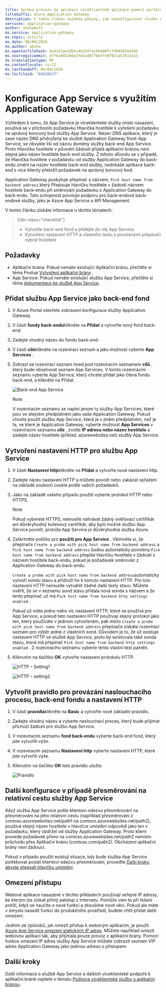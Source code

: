 ```yaml
---
title: Správa provozu do aplikací víceklientské aplikace pomocí portálu
titleSuffix: Azure Application Gateway
description: V tomto článku najdete pokyny, jak nakonfigurovat službu Azure App Service Web Apps jako členy ve fondu back-endu v existující nebo nové službě Application Gateway.
services: application-gateway
author: abshamsft
ms.service: application-gateway
ms.topic: article
ms.date: 06/09/2020
ms.author: absha
ms.openlocfilehash: 8ad1e1ae2db5c4b2dfcac0bb08fc73b85054416b
ms.sourcegitcommit: d7fba095266e2fb5ad8776bffe97921a57832e23
ms.translationtype: MT
ms.contentlocale: cs-CZ
ms.lasthandoff: 06/09/2020
ms.locfileid: "84628637"
---
```

# <a name="configure-app-service-with-application-gateway"></a>Konfigurace App Service s využitím Application Gateway

Vzhledem k tomu, že App Service je víceklientské služby místo nasazení, používá se v příchozím požadavku Hlavička hostitele k vyřešení požadavku na správný koncový bod služby App Service. Název DNS aplikace, který je zase název DNS přidružený ke službě Application Gateway front-App Service, se obvykle liší od názvu domény služby back-end App Service. Proto Hlavička hostitele v původní žádosti přijatá aplikační bránou není stejná jako název hostitele back-end služby. Z tohoto důvodu se v případě, že Hlavička hostitele v požadavku od služby Application Gateway do back-endu změní na název hostitele back-end služby, nedokáže aplikace back-end s více klienty přeložit požadavek na správný koncový bod.

Application Gateway poskytuje přepínač s názvem, `Pick host name from backend address` který Přepisuje hlavičku hostitele v žádosti názvem hostitele back-endu při směrování požadavku z Application Gateway do back-endu. Tato schopnost povoluje podporu pro back-endové back-endové služby, jako je Azure App Service a API Management. 

V tomto článku získáte informace o těchto tématech:

> [!div class="checklist"]
>
> - Vytvořte back-end fond a přidejte do něj App Service.
> - Vytvoření nastavení HTTP a vlastního testu s povolenými přepínači vybrat hostitele

## <a name="prerequisites"></a>Požadavky

- Aplikační brána: Pokud nemáte existující Aplikační bránu, přečtěte si téma Postup [Vytvoření aplikační brány](https://docs.microsoft.com/azure/application-gateway/quick-create-portal) .
- App Service: Pokud nemáte existující službu App Service, přečtěte si téma [dokumentace ke službě App Service](https://docs.microsoft.com/azure/app-service/).

## <a name="add-app-service-as-backend-pool"></a>Přidat službu App Service jako back-end fond

1. V Azure Portal otevřete zobrazení konfigurace služby Application Gateway.

2. V části **fondy back-endu**klikněte na **Přidat** a vytvořte nový fond back-end.

3. Zadejte vhodný název do fondu back-end. 

4. V části **cíle**klikněte na rozevírací seznam a jako možnost vyberte **App Services** .

5. Zobrazí se rozevírací seznam hned pod rozevíracím seznamem **cílů** , který bude obsahovat seznam App Services. V tomto rozevíracím seznamu vyberte App Service, který chcete přidat jako člena fondu back-end, a klikněte na Přidat.

   ![Back-end App Service](./media/configure-web-app-portal/backendpool.png)
   
   > [!NOTE]
   > V rozevíracím seznamu se naplní jenom ty služby App Services, které jsou ve stejném předplatném jako vaše Application Gateway. Pokud chcete použít službu App Service, která je v jiném předplatném, než je ta, ve které je Application Gateway, vyberte možnost **App Services** v rozevíracím seznamu **cíle** , zvolte **IP adresu nebo název hostitele** a zadejte název hostitele (příklad. azurewebsites.net) služby App Service.

## <a name="create-http-settings-for-app-service"></a>Vytvoření nastavení HTTP pro službu App Service

1. V části **Nastavení http**klikněte na **Přidat** a vytvořte nové nastavení http.

2. Zadejte název nastavení HTTP a můžete povolit nebo zakázat spřažení na základě souborů cookie podle vašich požadavků.

3. Jako na základě vašeho případu použití vyberte protokol HTTP nebo HTTPS. 

   > [!NOTE]
   > Pokud vyberete HTTPS, nemusíte nahrávat žádný ověřovací certifikát ani důvěryhodný kořenový certifikát, aby bylo možné službu App Service povolit, protože App Service je důvěryhodná služba Azure.

4. Zaškrtněte políčko pro **použití pro App Service** . Všimněte si, že přepínače `Create a probe with pick host name from backend address` a `Pick host name from backend address` budou automaticky povoleny.`Pick host name from backend address` přepíše hlavičku hostitele v žádosti s názvem hostitele back-endu, pokud je požadavek směrován z Application Gateway do back-endu.  

   `Create a probe with pick host name from backend address`automaticky vytvoří sondu stavu a přidruží ho k tomuto nastavení HTTP. Pro toto nastavení HTTP nemusíte vytvářet žádné další testy stavu. Můžete ověřit, že se <HTTP Setting name> <Unique GUID> v seznamu sond stavu přidala nová sonda s názvem a že tento přepínač už má `Pick host name from backend http settings enabled` .

   Pokud už máte jedno nebo víc nastavení HTTP, které se používá pro App Service, a pokud tato nastavení HTTP používají stejný protokol jako ten, který používáte v jednom vytvořeném, pak místo `Create a probe with pick host name from backend address` přepínače získáte rozevírací seznam pro výběr jedné z vlastních sond. Důvodem je to, že už existuje nastavení HTTP ve službě App Service, proto by existovala také sonda stavu, která má přepínač `Pick host name from backend http settings enabled` . Z rozevíracího seznamu vyberte tento vlastní test paměti.

5. Kliknutím na tlačítko **OK** vytvořte nastavení protokolu HTTP.

   ![HTTP – Setting1](./media/configure-web-app-portal/http-setting1.png)

   ![HTTP – setting2](./media/configure-web-app-portal/http-setting2.png)



## <a name="create-rule-to-tie-the-listener-backend-pool-and-http-setting"></a>Vytvořit pravidlo pro provázání naslouchacího procesu, back-end fondu a nastavení HTTP

1. V části **pravidla**klikněte na **Basic** a vytvořte nové základní pravidlo.

2. Zadejte vhodný název a vyberte naslouchací proces, který bude přijímat příchozí žádosti pro službu App Service.

3. V rozevíracím seznamu **fond back-endu** vyberte back-end fond, který jste vytvořili výše.

4. V rozevíracím seznamu **Nastavení http** vyberte nastavení HTTP, které jste vytvořili výše.

5. Kliknutím na tlačítko **OK** toto pravidlo uložte.

   ![Pravidlo](./media/configure-web-app-portal/rule.png)

## <a name="additional-configuration-in-case-of-redirection-to-app-services-relative-path"></a>Další konfigurace v případě přesměrování na relativní cestu služby App Service

Když služba App Service pošle klientovi odezvu přesměrování na přesměrování na jeho relativní cestu (například přesměrování z contoso.azurewebsites.net/path1 na contoso.azurewebsites.net/path2), používá stejný název hostitele v hlavičce umístění odpovědi jako ten v požadavku, který obdržel od služby Application Gateway. Proto klient provede požadavek přímo na contoso.azurewebsites.net/path2 namísto průchodu přes Aplikační bránu (contoso.com/path2). Obcházení aplikační brány není žádoucí.

Pokud v případu použití existují situace, kdy bude služba App Service potřebovat poslat klientovi odezvu přesměrování, proveďte [Další kroky, abyste přepsali hlavičku umístění](https://docs.microsoft.com/azure/application-gateway/troubleshoot-app-service-redirection-app-service-url#sample-configuration).

## <a name="restrict-access"></a>Omezení přístupu

Webové aplikace nasazené v těchto příkladech používají veřejné IP adresy, ke kterým lze získat přímý pøístup z Internetu. Pomůže vám to při řešení potíží, když se naučíte o nové funkci a zkoušíme nové věci. Pokud ale máte v úmyslu nasadit funkci do produkčního prostředí, budete chtít přidat další omezení.

Jedním ze způsobů, jak omezit přístup k webovým aplikacím, je použít [Azure App Service omezení statických IP adres](../app-service/app-service-ip-restrictions.md). Můžete například omezit webovou aplikaci tak, aby přijímala pouze provoz z aplikační brány. Pomocí funkce omezení IP adres služby App Service můžete zobrazit seznam VIP adres Application Gateway jako jedinou adresu s přístupem.

## <a name="next-steps"></a>Další kroky

Další informace o službě App Service a dalších víceklientské podpoře k aplikační bráně najdete v tématu [Podpora víceklientské služby s aplikační bránou](https://docs.microsoft.com/azure/application-gateway/application-gateway-web-app-overview).
